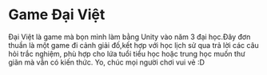 # Game Đại Việt
Đại Việt là game mà bọn mình làm bằng Unity vào năm 3 đại học.Đây đơn thuần là một game đi cảnh giải đố,kết hợp với học lịch sử qua trả lời các câu hỏi trắc nghiệm, phù hợp cho lứa tuổi tiểu học hoặc trung học muốn thư giãn mà vẫn có kiến thức.
Yo, chúc mọi người chơi vui vẻ :D
